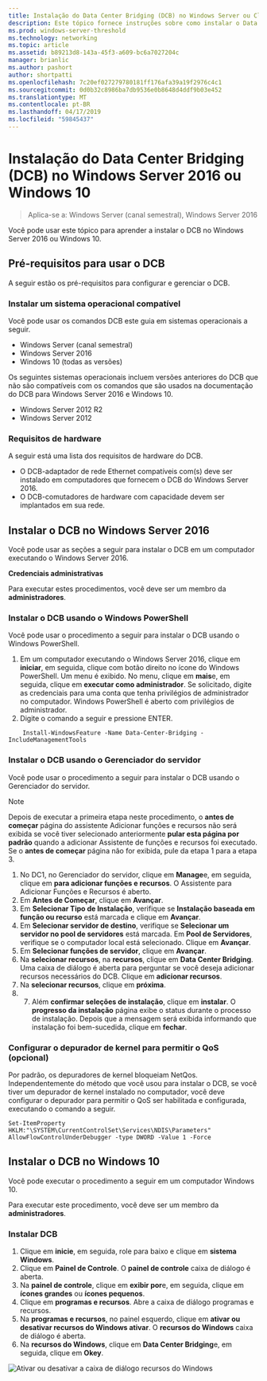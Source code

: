 ```yaml
---
title: Instalação do Data Center Bridging (DCB) no Windows Server ou Client
description: Este tópico fornece instruções sobre como instalar o Data Center Bridging no Windows Server ou cliente Windows.
ms.prod: windows-server-threshold
ms.technology: networking
ms.topic: article
ms.assetid: b89213d8-143a-45f3-a609-bc6a7027204c
manager: brianlic
ms.author: pashort
author: shortpatti
ms.openlocfilehash: 7c20ef027279780181ff176afa39a19f2976c4c1
ms.sourcegitcommit: 0d0b32c8986ba7db9536e0b8648d4ddf9b03e452
ms.translationtype: MT
ms.contentlocale: pt-BR
ms.lasthandoff: 04/17/2019
ms.locfileid: "59845437"
---
```

# <a name="install-data-center-bridging-dcb-in-windows-server-2016-or-windows-10"></a>Instalação do Data Center Bridging \(DCB\) no Windows Server 2016 ou Windows 10

>Aplica-se a: Windows Server (canal semestral), Windows Server 2016

Você pode usar este tópico para aprender a instalar o DCB no Windows Server 2016 ou Windows 10.

## <a name="prerequisites-for-using-dcb"></a>Pré-requisitos para usar o DCB

A seguir estão os pré-requisitos para configurar e gerenciar o DCB.

### <a name="install-a-compatible-operating-system"></a>Instalar um sistema operacional compatível

Você pode usar os comandos DCB este guia em sistemas operacionais a seguir.

- Windows Server (canal semestral)
- Windows Server 2016
- Windows 10 \(todas as versões\)

Os seguintes sistemas operacionais incluem versões anteriores do DCB que não são compatíveis com os comandos que são usados na documentação do DCB para Windows Server 2016 e Windows 10.

- Windows Server 2012 R2
- Windows Server 2012

###  <a name="hardware-requirements"></a>Requisitos de hardware

A seguir está uma lista dos requisitos de hardware do DCB.

- O DCB\-adaptador de rede Ethernet compatíveis com\(s\) deve ser instalado em computadores que fornecem o DCB do Windows Server 2016.
- O DCB\-comutadores de hardware com capacidade devem ser implantados em sua rede.


## <a name="install-dcb-in-windows-server-2016"></a>Instalar o DCB no Windows Server 2016

Você pode usar as seções a seguir para instalar o DCB em um computador executando o Windows Server 2016.

**Credenciais administrativas**

Para executar estes procedimentos, você deve ser um membro da **administradores**.

### <a name="install-dcb-using-windows-powershell"></a>Instalar o DCB usando o Windows PowerShell

Você pode usar o procedimento a seguir para instalar o DCB usando o Windows PowerShell.

1. Em um computador executando o Windows Server 2016, clique em **iniciar**, em seguida, clique com botão direito no ícone do Windows PowerShell. Um menu é exibido. No menu, clique em **mais**e, em seguida, clique em **executar como administrador**. Se solicitado, digite as credenciais para uma conta que tenha privilégios de administrador no computador. Windows PowerShell é aberto com privilégios de administrador.
2. Digite o comando a seguir e pressione ENTER.

````
    Install-WindowsFeature -Name Data-Center-Bridging -IncludeManagementTools
````

### <a name="install-dcb-using-server-manager"></a>Instalar o DCB usando o Gerenciador do servidor

Você pode usar o procedimento a seguir para instalar o DCB usando o Gerenciador do servidor.

>[!NOTE]
>Depois de executar a primeira etapa neste procedimento, o **antes de começar** página do assistente Adicionar funções e recursos não será exibida se você tiver selecionado anteriormente **pular esta página por padrão** quando a adicionar Assistente de funções e recursos foi executado. Se o **antes de começar** página não for exibida, pule da etapa 1 para a etapa 3.

1. No DC1, no Gerenciador do servidor, clique em **Manage**e, em seguida, clique em **para adicionar funções e recursos**. O Assistente para Adicionar Funções e Recursos é aberto.
2. Em **Antes de Começar**, clique em **Avançar**.
3. Em **Selecionar Tipo de Instalação**, verifique se **Instalação baseada em função ou recurso** está marcada e clique em **Avançar**.
4. Em **Selecionar servidor de destino**, verifique se **Selecionar um servidor no pool de servidores** está marcada. Em **Pool de Servidores**, verifique se o computador local está selecionado. Clique em **Avançar**.
5. Em **Selecionar funções de servidor**, clique em **Avançar**.
6. Na **selecionar recursos**, na **recursos**, clique em **Data Center Bridging**. Uma caixa de diálogo é aberta para perguntar se você deseja adicionar recursos necessários do DCB. Clique em **adicionar recursos**.
7. Na **selecionar recursos**, clique em **próxima**. 
8. 7. Além **confirmar seleções de instalação**, clique em **instalar**. O **progresso da instalação** página exibe o status durante o processo de instalação. Depois que a mensagem será exibida informando que instalação foi bem-sucedida, clique em **fechar**.

### <a name="configure-the-kernel-debugger-to-allow-qos-optional"></a>Configurar o depurador de kernel para permitir o QoS \(opcional\)

 Por padrão, os depuradores de kernel bloqueiam NetQos. Independentemente do método que você usou para instalar o DCB, se você tiver um depurador de kernel instalado no computador, você deve configurar o depurador para permitir o QoS ser habilitada e configurada, executando o comando a seguir.

````
Set-ItemProperty HKLM:"\SYSTEM\CurrentControlSet\Services\NDIS\Parameters" AllowFlowControlUnderDebugger -type DWORD -Value 1 -Force
````

## <a name="install-dcb-in-windows-10"></a>Instalar o DCB no Windows 10

Você pode executar o procedimento a seguir em um computador Windows 10.

Para executar este procedimento, você deve ser um membro da **administradores**.

### <a name="install-dcb"></a>Instalar DCB

1. Clique em **inicie**, em seguida, role para baixo e clique em **sistema Windows**.
2. Clique em **Painel de Controle**. O **painel de controle** caixa de diálogo é aberta.
3. Na **painel de controle**, clique em **exibir por**e, em seguida, clique em **ícones grandes** ou **ícones pequenos**.
4. Clique em **programas e recursos**. Abre a caixa de diálogo programas e recursos.
5. Na **programas e recursos**, no painel esquerdo, clique em **ativar ou desativar recursos do Windows ativar**. O **recursos do Windows** caixa de diálogo é aberta.
6. Na **recursos do Windows**, clique em **Data Center Bridging**e, em seguida, clique em **Okey**.

![Ativar ou desativar a caixa de diálogo recursos do Windows](../../media/Dcb-Scripting/Dcb-Scripting.jpg)


